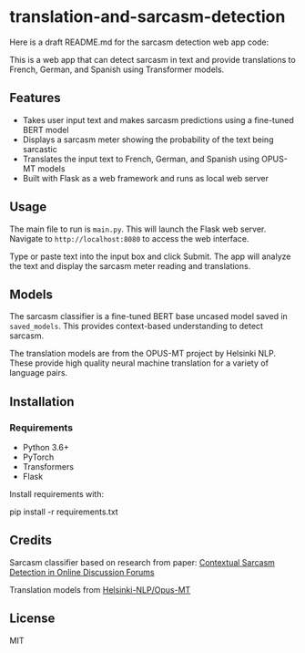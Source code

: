 # translation-and-sarcasm-detection
Here is a draft README.md for the sarcasm detection web app code:


This is a web app that can detect sarcasm in text and provide translations to French, German, and Spanish using Transformer models.

## Features

- Takes user input text and makes sarcasm predictions using a fine-tuned BERT model
- Displays a sarcasm meter showing the probability of the text being sarcastic
- Translates the input text to French, German, and Spanish using OPUS-MT models
- Built with Flask as a web framework and runs as local web server

## Usage

The main file to run is `main.py`. This will launch the Flask web server. Navigate to `http://localhost:8080` to access the web interface.

Type or paste text into the input box and click Submit. The app will analyze the text and display the sarcasm meter reading and translations.

## Models

The sarcasm classifier is a fine-tuned BERT base uncased model saved in `saved_models`. This provides context-based understanding to detect sarcasm.

The translation models are from the OPUS-MT project by Helsinki NLP. These provide high quality neural machine translation for a variety of language pairs.

## Installation

### Requirements

- Python 3.6+
- PyTorch 
- Transformers
- Flask

Install requirements with:


pip install -r requirements.txt  

## Credits

Sarcasm classifier based on research from paper: [Contextual Sarcasm Detection in Online Discussion Forums](https://ojs.aaai.org/index.php/ICWSM/article/view/3246)

Translation models from [Helsinki-NLP/Opus-MT](https://github.com/Helsinki-NLP/Opus-MT)

## License

MIT
